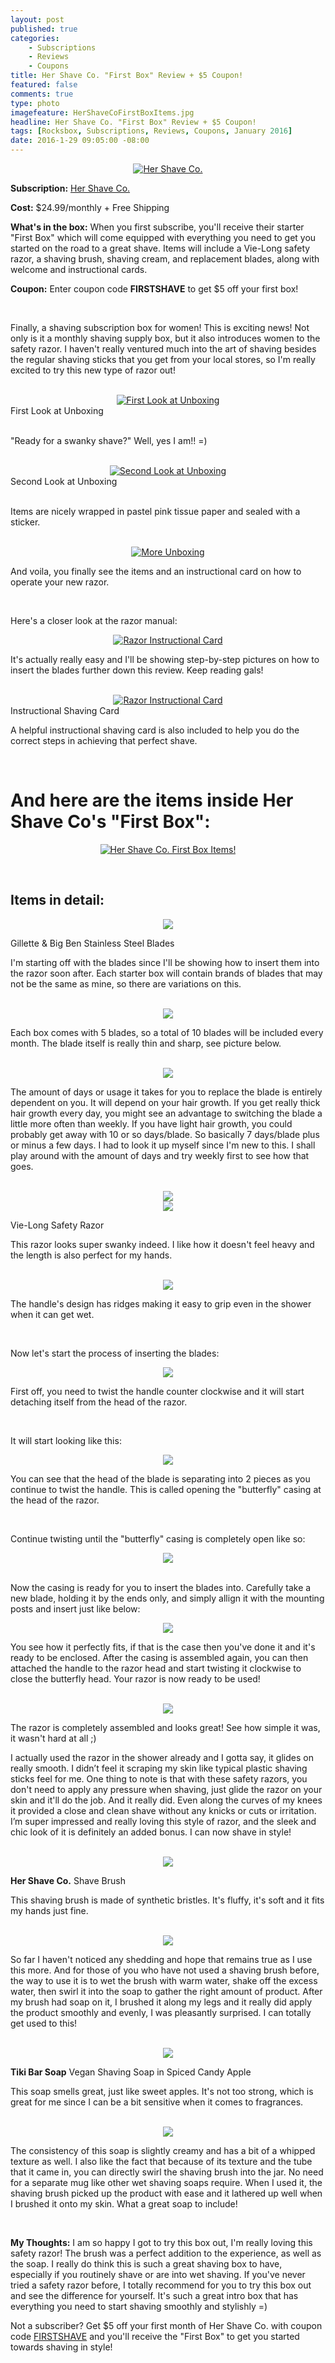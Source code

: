 ```yaml
---
layout: post
published: true
categories: 
    - Subscriptions
    - Reviews
    - Coupons
title: Her Shave Co. "First Box" Review + $5 Coupon!
featured: false
comments: true
type: photo
imagefeature: HerShaveCoFirstBoxItems.jpg
headline: Her Shave Co. "First Box" Review + $5 Coupon!
tags: [Rocksbox, Subscriptions, Reviews, Coupons, January 2016]
date: 2016-1-29 09:05:00 -08:00
---
```


<center><a href="http://www.hershaveco.com" target="_blank">
<img src="/images/HerShaveCoFirstBox.jpg" border="0" style="border:none;max-width:100%;" alt="Her Shave Co." />
</a></center>

<p><b>Subscription:</b> <a href="http://www.hershaveco.com" target="_blank">Her Shave Co.</a></p>
<p><b>Cost:</b> $24.99/monthly + Free Shipping</p>
<p><b>What's in the box:</b> When you first subscribe, you'll receive their starter "First Box" which will come equipped with everything you need to get you started on the road to a great shave. Items will include a Vie-Long safety razor, a shaving brush, shaving cream, and replacement blades, along with welcome and instructional cards.</p>
<p><b>Coupon:</b> Enter coupon code <b>FIRSTSHAVE</b> to get $5 off your first box!</p>

<br>

<p>Finally, a shaving subscription box for women! This is exciting news! Not only is it a monthly shaving supply box, but it also introduces women to the safety razor. I haven't really ventured much into the art of shaving besides the regular shaving sticks that you get from your local stores, so I'm really excited to try this new type of razor out!</p>

<br>

<center><a href="http://www.hershaveco.com" target="_blank">
<img src="/images/HerShaveCoFirstBoxOpenBox.jpg" border="0" style="border:none;max-width:100%;" alt="First Look at Unboxing" />
</a></center>
<figcaption>First Look at Unboxing</figcaption>
<br>

<p>"Ready for a swanky shave?" Well, yes I am!! =)</p>

<br>

<center><a href="http://www.hershaveco.com" target="_blank">
<img src="/images/HerShaveCoFirstBoxOpenBox2.jpg" border="0" style="border:none;max-width:100%;" alt="Second Look at Unboxing" />
</a></center>
<figcaption>Second Look at Unboxing</figcaption>
<br>

<p>Items are nicely wrapped in pastel pink tissue paper and sealed with a sticker.</p>

<br>

<center><a href="http://www.hershaveco.com" target="_blank">
<img src="/images/HerShaveCoFirstBoxOpenBox3.jpg" border="0" style="border:none;max-width:100%;" alt="More Unboxing" />
</a></center>

<p>And voila, you finally see the items and an instructional card on how to operate your new razor.</p>

<br>

<p>Here's a closer look at the razor manual:</p>

<center><a href="http://www.hershaveco.com" target="_blank">
<img src="/images/HerShaveCoFirstBoxInfo.jpg" border="0" style="border:none;max-width:100%;" alt="Razor Instructional Card" /></a></center>

<p>It's actually really easy and I'll be showing step-by-step pictures on how to insert the blades further down this review. Keep reading gals!</p> 

<br>

<center><a href="http://www.hershaveco.com" target="_blank">
<img src="/images/HerShaveCoFirstBoxInfo2.jpg" border="0" style="border:none;max-width:100%;" alt="Razor Instructional Card" /></a></center>
<figcaption>Instructional Shaving Card</figcaption>

<p>A helpful instructional shaving card is also included to help you do the correct steps in achieving that perfect shave.</p>

<br>

# And here are the items inside Her Shave Co's "First Box":

<p><center><a href="http://www.hershaveco.com" target="_blank">
<img src="/images/HerShaveCoFirstBoxItems.jpg" border="0" style="border:none;max-width:100%;" alt="Her Shave Co. First Box Items!" /></a></center></p>
<br>

## Items in detail:

<center><a href="http://www.hershaveco.com" target="_blank">
<img src="/images/HerShaveCoFirstBoxShavingBlades.jpg" border="0" style="border:none;max-width:100%;" />
</a></center>

<DL>
<DT>Gillette & Big Ben Stainless Steel Blades</DT>
</DL>

<p>I'm starting off with the blades since I'll be showing how to insert them into the razor soon after. Each starter box will contain brands of blades that may not be the same as mine, so there are variations on this.</p>

<br>

<center><a href="http://www.hershaveco.com" target="_blank">
<img src="/images/HerShaveCoFirstBoxShavingBlades2.jpg" border="0" style="border:none;max-width:100%;" />
</a></center>

<p>Each box comes with 5 blades, so a total of 10 blades will be included every month. The blade itself is really thin and sharp, see picture below.</p>

<br>

<center><a href="http://www.hershaveco.com" target="_blank">
<img src="/images/HerShaveCoFirstBoxShavingBlades3.jpg" border="0" style="border:none;max-width:100%;" />
</a></center>

<p>The amount of days or usage it takes for you to replace the blade is entirely dependent on you. It will depend on your hair growth. If you get really thick hair growth every day, you might see an advantage to switching the blade a little more often than weekly. If you have light hair growth, you could probably get away with 10 or so days/blade. So basically 7 days/blade plus or minus a few days. I had to look it up myself since I'm new to this. I shall play around with the amount of days and try weekly first to see how that goes.</p>

<br>

<center><a href="http://www.hershaveco.com" target="_blank">
<img src="/images/HerShaveCoFirstBoxVieLongSafetyRazor1.jpg" border="0" style="border:none;max-width:100%;" />
</a></center>

<center><a href="http://www.hershaveco.com" target="_blank">
<img src="/images/HerShaveCoFirstBoxVieLongSafetyRazor.jpg" border="0" style="border:none;max-width:100%;" />
</a></center>

<DL>
<DT>Vie-Long Safety Razor</DT>
</DL>

<p>This razor looks super swanky indeed. I like how it doesn't feel heavy and the length is also perfect for my hands.</p>

<br>

<center><a href="http://www.hershaveco.com" target="_blank">
<img src="/images/HerShaveCoFirstBoxVieLongSafetyRazor2.jpg" border="0" style="border:none;max-width:100%;" />
</a></center>

<p>The handle's design has ridges making it easy to grip even in the shower when it can get wet.</p>

<br>

<p>Now let's start the process of inserting the blades:</p>
<center><a href="http://www.hershaveco.com" target="_blank">
<img src="/images/HerShaveCoFirstBoxVieLongSafetyRazor3.jpg" border="0" style="border:none;max-width:100%;" />
</a></center>

<p>First off, you need to twist the handle counter clockwise and it will start detaching itself from the head of the razor.</p>

<br>

<p>It will start looking like this:</p>
<center><a href="http://www.hershaveco.com" target="_blank">
<img src="/images/HerShaveCoFirstBoxVieLongSafetyRazor4.jpg" border="0" style="border:none;max-width:100%;" />
</a></center>

<p>You can see that the head of the blade is separating into 2 pieces as you continue to twist the handle. This is called opening the "butterfly" casing at the head of the razor.</p>

<br>

<p>Continue twisting until the "butterfly" casing is completely open like so:</p>
<center><a href="http://www.hershaveco.com" target="_blank">
<img src="/images/HerShaveCoFirstBoxVieLongSafetyRazor7.jpg" border="0" style="border:none;max-width:100%;" />
</a></center>

<br>

<p>Now the casing is ready for you to insert the blades into. Carefully take a new blade, holding it by the ends only, and simply allign it with the mounting posts and insert just like below:</p>
<center><a href="http://www.hershaveco.com" target="_blank">
<img src="/images/HerShaveCoFirstBoxVieLongSafetyRazor8.jpg" border="0" style="border:none;max-width:100%;" />
</a></center>

<p>You see how it perfectly fits, if that is the case then you've done it and it's ready to be enclosed. After the casing is assembled again, you can then attached the handle to the razor head and start twisting it clockwise to close the butterfly head. Your razor is now ready to be used!</p>

<br>

<center><a href="http://www.hershaveco.com" target="_blank">
<img src="/images/HerShaveCoFirstBoxVieLongSafetyRazor6.jpg" border="0" style="border:none;max-width:100%;" />
</a></center>
<p>The razor is completely assembled and looks great! See how simple it was, it wasn't hard at all ;)</p>

<p>I actually used the razor in the shower already and I gotta say, it glides on really smooth. I didn’t feel it scraping my skin like typical plastic shaving sticks feel for me. One thing to note is that with these safety razors, you don't need to apply any pressure when shaving, just glide the razor on your skin and it'll do the job. And it really did. Even along the curves of my knees it provided a close and clean shave without any knicks or cuts or irritation. I’m super impressed and really loving this style of razor, and the sleek and chic look of it is definitely an added bonus. I can now shave in style!</p>

<br>

<center><a href="http://www.hershaveco.com" target="_blank">
<img src="/images/HerShaveCoFirstBoxShavingBrush.jpg" border="0" style="border:none;max-width:100%;" />
</a></center>

<DL>
<DT><b>Her Shave Co.</b> Shave Brush</DT>
</DL>

<p>This shaving brush is made of synthetic bristles. It's fluffy, it's soft and it fits my hands just fine.</p>

<br>

<center><a href="http://www.hershaveco.com" target="_blank">
<img src="/images/HerShaveCoFirstBoxShavingBrush2.jpg" border="0" style="border:none;max-width:100%;" />
</a></center>

<p>So far I haven't noticed any shedding and hope that remains true as I use this more. And for those of you who have not used a shaving brush before, the way to use it is to wet the brush with warm water, shake off the excess water, then swirl it into the soap to gather the right amount of product. After my brush had soap on it, I brushed it along my legs and it really did apply the product smoothly and evenly, I was pleasantly surprised. I can totally get used to this!</p>

<br>

<center><a href="http://www.hershaveco.com" target="_blank">
<img src="/images/HerShaveCoFirstBoxSpicedAppleSoap.jpg" border="0" style="border:none;max-width:100%;" />
</a></center>

<DL>
<DT><b>Tiki Bar Soap</b> Vegan Shaving Soap in Spiced Candy Apple</DT>
</DL>

<p>This soap smells great, just like sweet apples. It's not too strong, which is great for me since I can be a bit sensitive when it comes to fragrances.</p>

<br>

<center><a href="http://www.hershaveco.com" target="_blank">
<img src="/images/HerShaveCoFirstBoxSpicedAppleSoap2.jpg" border="0" style="border:none;max-width:100%;" />
</a></center>

<p>The consistency of this soap is slightly creamy and has a bit of a whipped texture as well. I also like the fact that because of its texture and the tube that it came in, you can directly swirl the shaving brush into the jar. No need for a separate mug like other wet shaving soaps require. When I used it, the shaving brush picked up the product with ease and it lathered up well when I brushed it onto my skin. What a great soap to include!</p>

<br>

<p><i class="icon-exclamation-sign"></i><b> My Thoughts:</b> I am so happy I got to try this box out, I'm really loving this safety razor! The brush was a perfect addition to the experience, as well as the soap. I really do think this is such a great shaving box to have, especially if you routinely shave or are into wet shaving. If you've never tried a safety razor before, I totally recommend for you to try this box out and see the difference for yourself. It's such a great intro box that has everything you need to start shaving smoothly and stylishly =)</p>

<p>Not a subscriber? Get $5 off your first month of Her Shave Co. with coupon code <a href="http://www.hershaveco.com">FIRSTSHAVE</a> and you'll receive the "First Box" to get you started towards shaving in style!</p>
